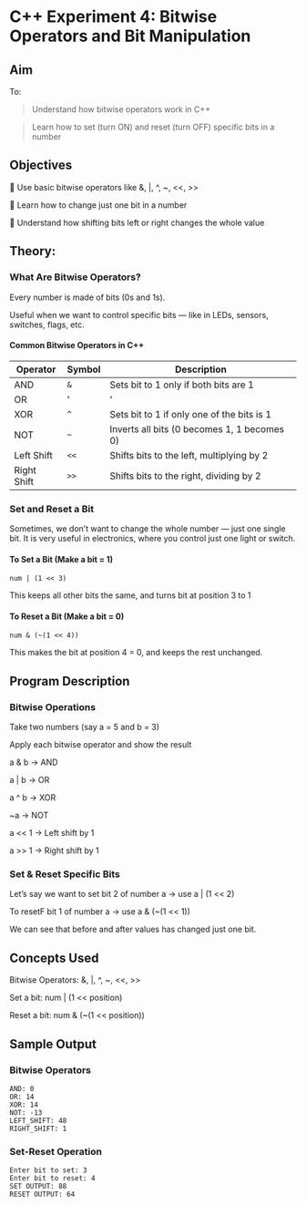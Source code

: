 # C++ Experiment 4: Bitwise Operators and Bit Manipulation

## Aim
To:
> Understand how bitwise operators work in C++
 
> Learn how to set (turn ON) and reset (turn OFF) specific bits in a number

## Objectives
🔹 Use basic bitwise operators like &, |, ^, ~, <<, >>

🔹 Learn how to change just one bit in a number

🔹 Understand how shifting bits left or right changes the whole value


## Theory: 
### What Are Bitwise Operators?
Every number is made of bits (0s and 1s).

Useful when we want to control specific bits — like in LEDs, sensors, switches, flags, etc.

#### Common Bitwise Operators in C++
| Operator     | Symbol | Description                                        |
|--------------|--------|----------------------------------------------------|
| AND          | `&`    | Sets bit to 1 only if both bits are 1              |
| OR           | '|'    | Sets bit to 1 if at least one bit is 1             |
| XOR          | `^`    | Sets bit to 1 if only one of the bits is 1         |
| NOT          | `~`    | Inverts all bits (0 becomes 1, 1 becomes 0)        |
| Left Shift   | `<<`   | Shifts bits to the left, multiplying by 2          |
| Right Shift  | `>>`   | Shifts bits to the right, dividing by 2            |


### Set and Reset a Bit
Sometimes, we don’t want to change the whole number — just one single bit.
It is very useful in electronics, where you control just one light or switch.

#### To Set a Bit (Make a bit = 1)
```
num | (1 << 3)
```
This keeps all other bits the same, and turns bit at position 3 to 1

#### To Reset a Bit (Make a bit = 0)
```
num & (~(1 << 4))
```
This makes the bit at position 4 = 0, and keeps the rest unchanged.

## Program Description
### Bitwise Operations
Take two numbers (say a = 5 and b = 3)

Apply each bitwise operator and show the result

a & b → AND

a | b → OR

a ^ b → XOR

~a → NOT

a << 1 → Left shift by 1

a >> 1 → Right shift by 1


### Set & Reset Specific Bits
Let’s say we want to set bit 2 of number a → use a | (1 << 2)

To resetF bit 1 of number a → use a & (~(1 << 1))

We can see that before and after values has changed just one bit.

## Concepts Used
Bitwise Operators: &, |, ^, ~, <<, >>

Set a bit: num | (1 << position)

Reset a bit: num & (~(1 << position))

## Sample Output
### Bitwise Operators
```
AND: 0
OR: 14
XOR: 14
NOT: -13
LEFT_SHIFT: 48
RIGHT_SHIFT: 1
```
### Set-Reset Operation
```
Enter bit to set: 3
Enter bit to reset: 4
SET OUTPUT: 88
RESET OUTPUT: 64
```
